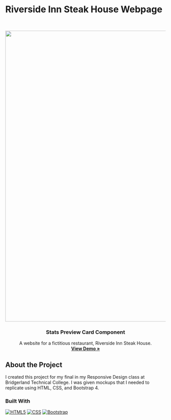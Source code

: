 # Riverside Inn Steak House Webpage

<br />
<p align="center">
  <a href="https://sososammy.github.io/steak-house-final">
    <img width="1900" height="912" alt="image" src="https://github.com/user-attachments/assets/e8e5e8e5-1679-4b9e-bc24-8df15f78afeb" />
  </a>

  <h3 align="center">Stats Preview Card Component</h3>

  <p align="center">
    A website for a fictitious restaurant, Riverside Inn Steak House.
    <br />
    <a href="https://sososammy.github.io/steak-house-final"><strong>View Demo »</strong></a>
  </p>
</p>

## About the Project
I created this project for my final in my Responsive Design class at Bridgerland Technical College. I was given mockups that I needed to replicate using HTML, CSS, and Bootstrap 4.

### Built With

[![HTML5][HTML5-shield]][HTML5-url]
[![CSS][CSS-shield]][CSS-url]
[![Bootstrap][Bootstrap-shield]][Bootstrap-url]

[HTML5-shield]: https://img.shields.io/badge/HTML5-E34F26?style=for-the-badge&logo=html5&logoColor=white
[HTML5-url]: https://developer.mozilla.org/en-US/docs/Web/HTML
[CSS-shield]: https://img.shields.io/badge/CSS-663399?style=for-the-badge&logo=css&logoColor=white
[CSS-url]: https://developer.mozilla.org/en-US/docs/Web/CSS
[Bootstrap-shield]: https://img.shields.io/badge/Bootstrap-7952B3?style=for-the-badge&logo=bootstrap&logoColor=white
[Bootstrap-url]: https://getbootstrap.com
